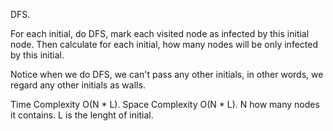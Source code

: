 DFS.

For each initial, do DFS, mark each visited node as infected by this initial node. Then calculate for each initial, how many nodes will be only infected by this initial.

Notice when we do DFS, we can't pass any other initials, in other words, we regard any other initials as walls.

Time Complexity O(N * L). Space Complexity O(N * L). N how many nodes it contains. L is the lenght of initial.